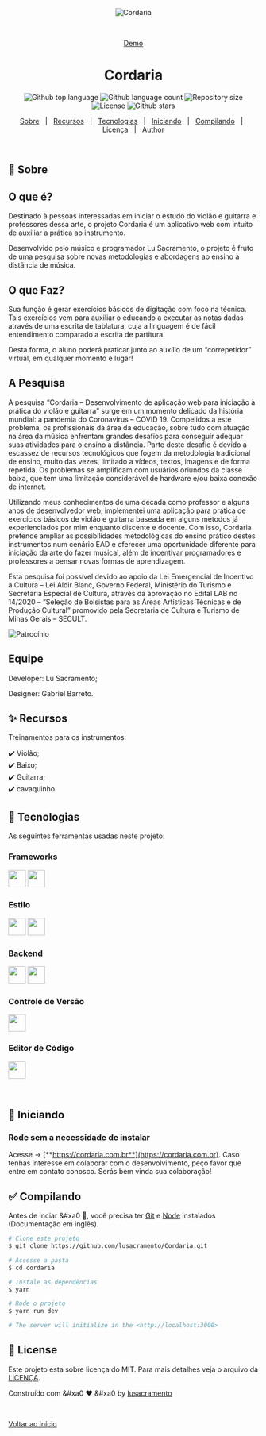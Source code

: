 <div align="center" id="top"> 
  <img src="./.github/app.gif" alt="Cordaria" />

  &#xa0;

  <a href="https://cordaria.netlify.app">Demo</a>
</div>

<h1 align="center">Cordaria</h1>

<p align="center">
  <img alt="Github top language" src="https://img.shields.io/github/languages/top/{{YOUR_GITHUB_USERNAME}}/cordaria?color=56BEB8">

  <img alt="Github language count" src="https://img.shields.io/github/languages/count/{{YOUR_GITHUB_USERNAME}}/cordaria?color=56BEB8">

  <img alt="Repository size" src="https://img.shields.io/github/repo-size/{{YOUR_GITHUB_USERNAME}}/cordaria?color=56BEB8">

  <img alt="License" src="https://img.shields.io/github/license/{{YOUR_GITHUB_USERNAME}}/cordaria?color=56BEB8">

  <!-- <img alt="Github issues" src="https://img.shields.io/github/issues/{{YOUR_GITHUB_USERNAME}}/cordaria?color=56BEB8" /> -->

  <!-- <img alt="Github forks" src="https://img.shields.io/github/forks/{{YOUR_GITHUB_USERNAME}}/cordaria?color=56BEB8" /> -->

  <img alt="Github stars" src="https://img.shields.io/github/stars/{{YOUR_GITHUB_USERNAME}}/cordaria?color=56BEB8" />
</p>

<!-- Status -->

<!-- <h4 align="center"> 
	🚧  Cordaria 🚀 Under construction...  🚧
</h4> 

<hr> -->

<p align="center">
  <a href="#dart-sobre">Sobre</a> &#xa0; | &#xa0; 
  <a href="#sparkles-recursos">Recursos</a> &#xa0; | &#xa0;
  <a href="#rocket-tecnologias">Tecnologias</a> &#xa0; | &#xa0;
  <a href="#checkered_flag-iniciando">Iniciando</a> &#xa0; | &#xa0;
  <a href="#white_check_mark-compilando">Compilando</a> &#xa0; | &#xa0;
  <a href="#memo-license">Licença</a> &#xa0; | &#xa0;
  <a href="https://github.com/{{YOUR_GITHUB_USERNAME}}" target="_blank">Author</a>
</p>

<br>

## :dart: Sobre ##

## O que é?
Destinado à pessoas interessadas em iniciar o estudo do violão e guitarra e professores dessa arte, o projeto Cordaria é um aplicativo web com intuito de auxiliar a prática ao instrumento.

Desenvolvido pelo músico e programador Lu Sacramento, o projeto é fruto de uma pesquisa sobre novas metodologias e abordagens ao ensino à distância de música.

## O que Faz?

Sua função é gerar exercícios básicos de digitação com foco na técnica. Tais exercícios vem para auxiliar o educando a executar as notas dadas através de uma escrita de tablatura, cuja a linguagem é de fácil entendimento comparado a escrita de partitura.

Desta forma, o aluno poderá praticar junto ao auxílio de um “correpetidor” virtual, em qualquer momento e lugar!

## A Pesquisa
A pesquisa “Cordaria – Desenvolvimento de aplicação web para iniciação à prática do violão e guitarra” surge em um momento delicado da história mundial: a pandemia do Coronavírus – COVID 19. Compelidos a este problema, os profissionais da área da educação, sobre tudo com atuação na área da música enfrentam grandes desafios para conseguir adequar suas atividades para o ensino a distância. Parte deste desafio é devido a escassez de recursos tecnológicos que fogem da metodologia tradicional de ensino, muito das vezes, limitado a vídeos, textos, imagens e de forma repetida. Os problemas se amplificam com usuários oriundos da classe baixa, que tem uma limitação considerável de hardware e/ou baixa conexão de internet.

Utilizando meus conhecimentos de uma década como professor e alguns anos de desenvolvedor web, implementei uma aplicação para prática de exercícios básicos de violão e guitarra baseada em alguns métodos já experienciados por mim enquanto discente e docente. Com isso, Cordaria pretende ampliar as possibilidades metodológicas do ensino prático destes instrumentos num cenário EAD e oferecer uma oportunidade diferente para iniciação da arte do fazer musical, além de incentivar programadores e professores a pensar novas formas de aprendizagem.

Esta pesquisa foi possível devido ao apoio da Lei Emergencial de Incentivo à Cultura – Lei Aldir Blanc, Governo Federal, Ministério do Turismo e Secretaria Especial de Cultura, através da aprovação no Edital LAB no 14/2020 – “Seleção de Bolsistas para as Áreas Artísticas Técnicas e de Produção Cultural” promovido pela Secretaria de Cultura e Turismo de Minas Gerais – SECULT. 

![Patrocínio](https://cordaria.com.br/_nuxt/img/public-agencies-horizontal-logo.fac1f52.png)



## Equipe
Developer: Lu Sacramento;

Designer: Gabriel Barreto.
<br>

## :sparkles: Recursos ##

Treinamentos para os instrumentos:

:heavy_check_mark: Violão;\
:heavy_check_mark: Baixo;\
:heavy_check_mark: Guitarra;\
:heavy_check_mark: cavaquinho.

## :rocket: Tecnologias ##

As seguintes ferramentas usadas neste projeto:
### Frameworks
<p>
<a href="https://www.nuxtjs.org"><img height= "35" src="https://img.shields.io/badge/nuxt.js-339933?style=for-the-badge&logo=nuxtdotjs&logoColor=white"></a>
<a href="https://vuejs.org/"><img height= "35" src="https://img.shields.io/badge/Vue.js-35495E?style=for-the-badge&logo=vuedotjs&logoColor=4FC08D"></a>
</p>

### Estilo
<p>
<a href="https://getbootstrap.com/"><img height= "35" src="https://img.shields.io/badge/Bootstrap-35495E?style=for-the-badge&logo=bootstrap&logoColor=4FC08D"></a>
<a href="https://bootstrap-vue.org/"><img height= "35" src="https://img.shields.io/badge/BootstrapVue-35495E?style=for-the-badge&logo=bootstrap&logoColor=4FC08D"></a>

### Backend
<a href="https://nodejs.org/en/"><img height= "35" src= "https://img.shields.io/badge/Node.js-339933?style=for-the-badge&logo=nodedotjs&logoColor=white"></a>
<a href="https://www.json.org/json-en.html"><img height= "35" src= "https://img.shields.io/badge/json-5E5C5C?style=for-the-badge&logo=json&logoColor=black"></a>
</p>

### Controle de Versão
<p>
<a href="https://git-scm.com/"><img height= "35" src= "https://img.shields.io/badge/Git-F05032?style=for-the-badge&logo=git&logoColor=white"></a>
</p>

### Editor de Código
<p>
<a href="https://code.visualstudio.com/"><img height= "35" src= "https://img.shields.io/badge/VS_Code-0078D4?style=for-the-badge&logo=vsco&logoColor=white"></a>
</p>
<br>

</p>


## :checkered_flag: Iniciando ##

### Rode sem a necessidade de instalar
Acesse -> [**https://cordaria.com.br**](https://cordaria.com.br). Caso tenhas interesse em colaborar com o desenvolvimento, peço favor que entre em contato conosco. Serás bem vinda sua colaboração!

## :white_check_mark: Compilando ##


Antes de inciar &#xa0 :checkered_flag:, você precisa ter [Git](https://git-scm.com) e [Node](https://nodejs.org/en/) instalados (Documentação em inglês).



```bash
# Clone este projeto
$ git clone https://github.com/lusacramento/Cordaria.git

# Accesse a pasta
$ cd cordaria

# Instale as dependências
$ yarn

# Rode o projeto
$ yarn run dev

# The server will initialize in the <http://localhost:3000>
```
<r>

## :memo: License ##

Este projeto esta sobre licença do MIT. Para mais detalhes veja o arquivo da [LICENÇA](LICENSE.md).


Construído com &#xa0 :heart: &#xa0 by <a href="https://github.com/{{YOUR_GITHUB_USERNAME}}" target="_blank">lusacramento</a>

&#xa0;

<a href="#top">Voltar ao início</a>
